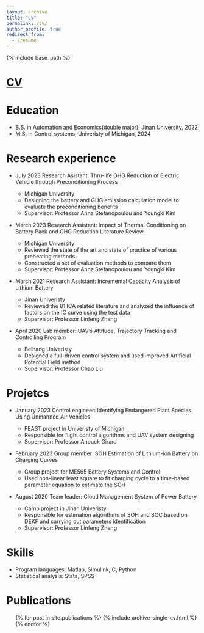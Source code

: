 ```yaml
---
layout: archive
title: "CV"
permalink: /cv/
author_profile: true
redirect_from:
  - /resume
---
```


{% include base_path %}

[CV](https://drive.google.com/file/d/1zcS8RqZyMBWXBUMpNXx0t8gDAK3uP_8_/view?usp=drive_link)
======

Education
======
* B.S. in Automation and Economics(double major), Jinan University, 2022
* M.S. in Control systems, Univeristy of Michigan, 2024

Research experience
======
* July 2023 Research Asistant: Thru-life GHG Reduction of Electric Vehicle through Preconditioning Process
  * Michigan University
  * Designing the battery and GHG emission calculation model to evaluate the preconditioning benefits
  * Supervisor: Professor Anna Stefanopoulou and Youngki Kim

* March 2023 Research Assistant: Impact of Thermal Conditioning on Battery Pack and GHG Reduction Literature Review
  * Michigan University
  * Reviewed the state of the art and state of practice of various preheating methods 
  * Constructed a set of evaluation methods to compare them
  * Supervisor: Professor Anna Stefanopoulou and Youngki Kim
  
* March 2021 Research Assistant: Incremental Capacity Analysis of Lithium Battery 
  * Jinan Univeristy
  * Reviewed the 81 ICA related literature and analyzed the influence of factors on the IC curve using the test data
  * Supervisor: Professor Linfeng Zheng
 
* April 2020 Lab member: UAV’s Attitude, Trajectory Tracking and Controlling Program
  * Beihang Univeristy
  * Designed a full-driven control system and used improved Artificial Potential Field method
  * Supervisor: Professor Chao Liu

Projetcs
======
* January 2023 Control engineer: Identifying Endangered Plant Species Using Unmanned Air Vehicles
  * FEAST project in Univeristy of Michigan
  * Responsible for flight control algorithms and UAV system designing
  * Supervisor: Professor Anouck Girard 

* February 2023 Group member: SOH Estimation of Lithium-ion Battery on Charging Curves
  * Group project for ME565 Battery Systems and Control
  * Used non-linear least square to fit charging cycle to a time-based parameter equation to estimate the SOH

* August 2020 Team leader: Cloud Management System of Power Battery
  * Camp project in Jinan Univeristy
  * Responsible for estimation algorithms of SOH and SOC based on DEKF and carrying out parameters identification
  * Supervisor: Professor Linfeng Zheng 

Skills
======
* Program languages: Matlab, Simulink, C, Python
* Statistical analysis: Stata, SPSS

Publications
======
  <ul>{% for post in site.publications %}
    {% include archive-single-cv.html %}
  {% endfor %}</ul>
  

